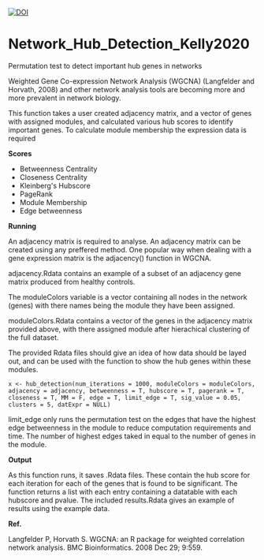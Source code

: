 [![DOI](https://zenodo.org/badge/DOI/10.5281/zenodo.3686007.svg)](https://doi.org/10.5281/zenodo.3686007)

# Network_Hub_Detection_Kelly2020
Permutation test to detect important hub genes in networks

Weighted Gene Co-expression Network Analysis (WGCNA) (Langfelder and Horvath, 2008) and other network analysis tools are becoming more and more prevalent in network biology.

This function takes a user created adjacency matrix, and a vector of genes with assigned modules, and calculated various hub scores to identify important genes.
To calculate module membership the expression data is required 

**Scores**
* Betweenness Centrality
* Closeness Centrality
* Kleinberg's Hubscore
* PageRank
* Module Membership
* Edge betweenness

**Running**

An adjacency matrix is required to analyse. An adjacency matrix can be created using any preffered method. One popular way when dealing with a gene expression matrix is the adjacency() function in WGCNA.

adjacency.Rdata contains an example of a subset of an adjacency gene matrix produced from healthy controls.

The moduleColors variable is a vector containing all nodes in the network (genes) with there names being the module they have been assigned.

moduleColors.Rdata contains a vector of the genes in the adjacency matrix provided above, with there assigned module after hierachical clustering of the full dataset.


The provided Rdata files should give an idea of how data should be layed out, and can be used with the function to show the hub genes within these modules.

```
x <- hub_detection(num_iterations = 1000, moduleColors = moduleColors, adjacency = adjacency, betweenness = T, hubscore = T, pagerank = T, closeness = T, MM = F, edge = T, limit_edge = T, sig_value = 0.05, clusters = 5, datExpr = NULL)
```
limit_edge only runs the permutation test on the edges that have the highest edge betweenness in the module to reduce computation requirements and time. The number of highest edges taked in equal to the number of genes in the module. 


**Output**

As this function runs, it saves .Rdata files. These contain the hub score for each iteration for each of the genes that is found to be significant.
The function returns a list with each entry containing a datatable with each hubscore and pvalue.
The included results.Rdata gives an example of results using the example data.


**Ref.**

Langfelder P, Horvath S. WGCNA: an R package for weighted correlation network analysis. BMC Bioinformatics. 2008 Dec 29; 9:559.
